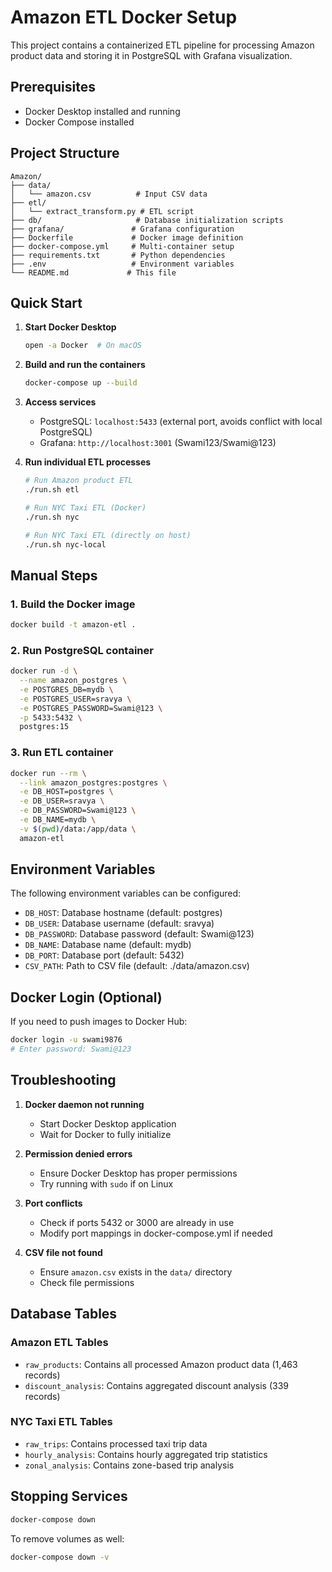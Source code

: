 # Amazon ETL Docker Setup

This project contains a containerized ETL pipeline for processing Amazon product data and storing it in PostgreSQL with Grafana visualization.

## Prerequisites

- Docker Desktop installed and running
- Docker Compose installed

## Project Structure

```
Amazon/
├── data/
│   └── amazon.csv          # Input CSV data
├── etl/
│   └── extract_transform.py # ETL script
├── db/                     # Database initialization scripts
├── grafana/               # Grafana configuration
├── Dockerfile             # Docker image definition
├── docker-compose.yml     # Multi-container setup
├── requirements.txt       # Python dependencies
├── .env                   # Environment variables
└── README.md             # This file
```

## Quick Start

1. **Start Docker Desktop**
   ```bash
   open -a Docker  # On macOS
   ```

2. **Build and run the containers**
   ```bash
   docker-compose up --build
   ```

3. **Access services**
   - PostgreSQL: `localhost:5433` (external port, avoids conflict with local PostgreSQL)
   - Grafana: `http://localhost:3001` (Swami123/Swami@123)

4. **Run individual ETL processes**
   ```bash
   # Run Amazon product ETL
   ./run.sh etl

   # Run NYC Taxi ETL (Docker)
   ./run.sh nyc

   # Run NYC Taxi ETL (directly on host)
   ./run.sh nyc-local
   ```

## Manual Steps

### 1. Build the Docker image
```bash
docker build -t amazon-etl .
```

### 2. Run PostgreSQL container
```bash
docker run -d \
  --name amazon_postgres \
  -e POSTGRES_DB=mydb \
  -e POSTGRES_USER=sravya \
  -e POSTGRES_PASSWORD=Swami@123 \
  -p 5433:5432 \
  postgres:15
```

### 3. Run ETL container
```bash
docker run --rm \
  --link amazon_postgres:postgres \
  -e DB_HOST=postgres \
  -e DB_USER=sravya \
  -e DB_PASSWORD=Swami@123 \
  -e DB_NAME=mydb \
  -v $(pwd)/data:/app/data \
  amazon-etl
```

## Environment Variables

The following environment variables can be configured:

- `DB_HOST`: Database hostname (default: postgres)
- `DB_USER`: Database username (default: sravya)
- `DB_PASSWORD`: Database password (default: Swami@123)
- `DB_NAME`: Database name (default: mydb)
- `DB_PORT`: Database port (default: 5432)
- `CSV_PATH`: Path to CSV file (default: ./data/amazon.csv)

## Docker Login (Optional)

If you need to push images to Docker Hub:

```bash
docker login -u swami9876
# Enter password: Swami@123
```

## Troubleshooting

1. **Docker daemon not running**
   - Start Docker Desktop application
   - Wait for Docker to fully initialize

2. **Permission denied errors**
   - Ensure Docker Desktop has proper permissions
   - Try running with `sudo` if on Linux

3. **Port conflicts**
   - Check if ports 5432 or 3000 are already in use
   - Modify port mappings in docker-compose.yml if needed

4. **CSV file not found**
   - Ensure `amazon.csv` exists in the `data/` directory
   - Check file permissions

## Database Tables

### Amazon ETL Tables
- `raw_products`: Contains all processed Amazon product data (1,463 records)
- `discount_analysis`: Contains aggregated discount analysis (339 records)

### NYC Taxi ETL Tables
- `raw_trips`: Contains processed taxi trip data
- `hourly_analysis`: Contains hourly aggregated trip statistics
- `zonal_analysis`: Contains zone-based trip analysis

## Stopping Services

```bash
docker-compose down
```

To remove volumes as well:
```bash
docker-compose down -v
```
